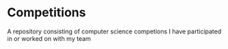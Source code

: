 # Competitions
A repository consisting of computer science competions I have participated in or worked on with my team

